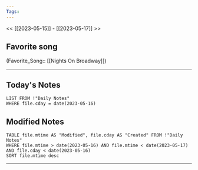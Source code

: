 ```yaml
---
Tags:
---
```

<< [[2023-05-15]] - [[2023-05-17]] >>
## Favorite song
(Favorite_Song:: [[Nights On Broadway]])

___
## Today's Notes
```dataview
LIST FROM !"Daily Notes"
WHERE file.cday = date(2023-05-16)
```
## Modified Notes
```dataview
TABLE file.mtime AS "Modified", file.cday AS "Created" FROM !"Daily Notes" 
WHERE file.mtime > date(2023-05-16) AND file.mtime < date(2023-05-17) AND file.cday < date(2023-05-16)
SORT file.mtime desc
```
___
